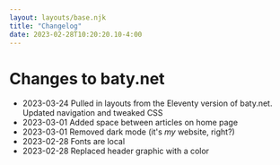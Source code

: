 ```yaml
---
layout: layouts/base.njk
title: "Changelog"
date: 2023-02-28T10:20:20.10-4:00
---
```


# Changes to baty.net

- 2023-03-24 Pulled in layouts from the Eleventy version of baty.net. Updated navigation and tweaked CSS
- 2023-03-01 Added space between articles on home page
- 2023-03-01 Removed dark mode (it's _my_ website, right?)
- 2023-02-28 Fonts are local
- 2023-02-28 Replaced header graphic with a color


